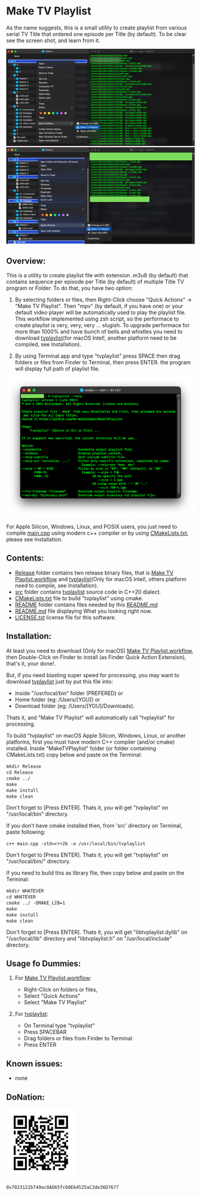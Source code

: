 #  Make TV Playlist
As the name suggests, this is a small utility to create playlist from various serial TV Title that ordered one episode per Title (by default). To be clear see the screen shot, and learn from it.

![Select root folder](https://raw.githubusercontent.com/Mr-Widiatmoko/MakeTVPlaylist/master/README/ScreenShot1.png "Screen shot of TVPlaylist selecting the root of videos folder")
![Select from multiple folders and files](https://raw.githubusercontent.com/Mr-Widiatmoko/MakeTVPlaylist/master/README/ScreenShot2.png "Screen shot of TVPlaylist selecting from various folders and files")

## Overview:
This is a utility to create playlist file with extension .m3u8 (by default) that contains sequence per episode per Title (by default) of multiple Title TV program or Folder. To do that, you have two option:
1. By selecting folders or files, then Right-Click choose "Quick Actions" -> "Make TV Playlist". Then "mpv" (by default, if you have one) or your default video player will be automatically used to play the playlist file.
	This workflow implemented using zsh script, so the performace to create playlist is very, very, very ... slugish. To upgrade performace for more than 1000% and have bunch of bells and whistles you need to download [tvplaylist](https://github.com/Mr-Widiatmoko/MakeTVPlaylist/Release/tvplaylist)(for macOS Intel!, another platform need to be compiled, see Installation).
		
2. By using Terminal.app and type "tvplaylist" press SPACE then drag folders or files from Finder to Terminal, then press ENTER. the program will display full path of playlist file.

![tvplaylist on Terminal](https://raw.githubusercontent.com/Mr-Widiatmoko/MakeTVPlaylist/master/README/ScreenShot3.png "Screen shot of tvplayliston Terminal.app")

For Apple Silicon, Windows, Linux, and POSIX users, you just need to compile [main.cpp](https://raw.githubusercontent.com/Mr-Widiatmoko/MakeTVPlaylist/master/src/main.cpp) using modern c++ compiler or by using [CMakeLists.txt](https://github.com/Mr-Widiatmoko/MakeTVPlaylist/CMakeLists.txt), please see Installation. 

## Contents:
- [Release](https://github.com/Mr-Widiatmoko/MakeTVPlaylist/Release) folder contains two release binary files, that is [Make TV Playlist.workflow](https://github.com/Mr-Widiatmoko/MakeTVPlaylist/Release/Make%20TV%20Playlist.workflow.zip) and [tvplaylist](https://github.com/Mr-Widiatmoko/MakeTVPlaylist/Release/tvplaylist)(Only for macOS Intel!, others platform need to compile, see Installation).
- [src](https://github.com/Mr-Widiatmoko/MakeTVPlaylist/src) folder contains [tvplaylist]() source code in C++20 dialect.
- [CMakeLists.txt](https://github.com/Mr-Widiatmoko/MakeTVPlaylist/CMakeLists.txt) file to build "tvplaylist" using cmake.  
- [README](https://github.com/Mr-Widiatmoko/MakeTVPlaylist/README) folder contains files needed by this [README.md](https://github.com/Mr-Widiatmoko/MakeTVPlaylist/README.md)
- [README.md](https://github.com/Mr-Widiatmoko/MakeTVPlaylist/README.md) file displaying What you looking right now.
- [LICENSE.txt](https://github.com/Mr-Widiatmoko/MakeTVPlaylist/LICENSE.txt) license file for this software.

## Installation:
At least you need to download (Only for macOS) [Make TV Playlist.workflow](https://raw.githubusercontent.com/Mr-Widiatmoko/MakeTVPlaylist/master/Release/Make%20TV%20Playlist.workflow.zip), then Double-Click on Finder to install (as Finder Quick Action Extension), that's it, your done!.

But, if you need blasting super speed for processing, you may want to download  [tvplaylist](https://raw.githubusercontent.com/Mr-Widiatmoko/MakeTVPlaylist/master/Release/tvplaylist) just by put this file into: 
- Inside "/usr/local/bin" folder (PREFERED) or
- Home folder (eg: /Users/[YOU]) or 
- Download folder (eg: /Users/[YOU]/Downloads).

Thats it, and "Make TV Playlist" will automatically call "tvplaylist" for processing.

To build "tvplaylist" on macOS Apple Silicon, Windows, Linux, or another platforms, first you must have modern C++ compiler (and/or cmake) installed. Inside "MakeTVPlaylist" folder (or folder containing CMakeLists.txt) copy below and paste on the Terminal:

	mkdir Release
	cd Release
	cmake ../
	make
	make install
	make clean
	
Don't forget to [Press ENTER]. Thats it, you will get "tvplaylist" on "/usr/local/bin" directory.

If you don't have cmake installed then, from 'src' directory on Terminal, paste following:

    c++ main.cpp -std=c++2b -o /usr/local/bin/tvplaylist

Don't forget to [Press ENTER]. Thats it, you will get "tvplaylist" on "/usr/local/bin/" directory.

If you need to build this as library file, then copy below and paste on the Terminal:

	mkdir WHATEVER
	cd WHATEVER
	cmake ../ -DMAKE_LIB=1
	make
	make install
	make clean
 
Don't forget to [Press ENTER]. Thats it, you will get "libtvplaylist.dylib" on "/usr/local/lib" directory and "libtvplaylist.h" on "/usr/local/include" directory. 

## Usage fo Dummies:
1. For [Make TV Playlist.workflow](https://raw.githubusercontent.com/Mr-Widiatmoko/MakeTVPlaylist/master/Release/Make%20TV%20Playlist.workflow.zip):
	
	- Right-Click on folders or files, 
	- Select "Quick Actions"
	- Select "Make TV Playlist"
	
2. For [tvplaylist](https://raw.githubusercontent.com/Mr-Widiatmoko/MakeTVPlaylist/master/Release/tvplaylist):

	- On Terminal type "tvplaylist"
	- Press SPACEBAR
	- Drag folders or files from Finder to Terminal
	- Press ENTER

## Known issues:
- none

## DoNation:
![Brave Wallet](https://raw.githubusercontent.com/Mr-Widiatmoko/MakeTVPlaylist/master/README/BW.png "0x7023122b749ac0AD65fc60E64525aC3de36D7677")
	
	0x7023122b749ac0AD65fc60E64525aC3de36D7677
